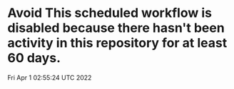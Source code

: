 # Avoid This scheduled workflow is disabled because there hasn't been activity in this repository for at least 60 days.
Fri Apr  1 02:55:24 UTC 2022
